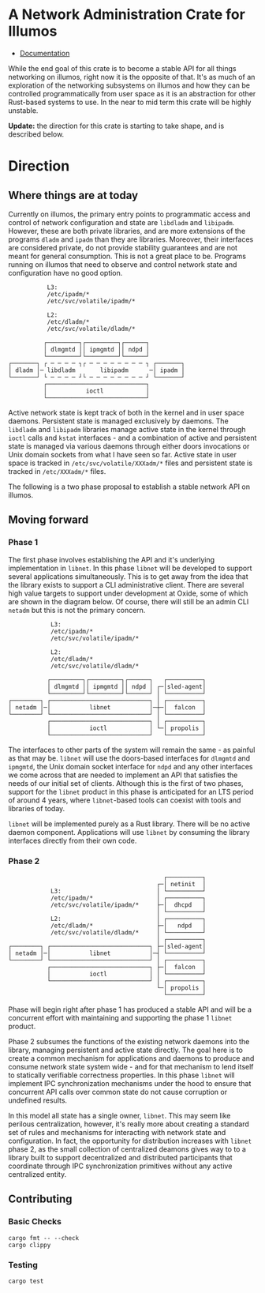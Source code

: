 # A Network Administration Crate for Illumos

- [Documentation](https://oxidecomputer.github.io/netadm-sys/libnet/index.html)

While the end goal of this crate is to become a stable API for all things
networking on illumos, right now it is the opposite of that. It's as much of an
exploration of the networking subsystems on illumos and how they can be
controlled programmatically from user space as it is an abstraction for other
Rust-based systems to use. In the near to mid term this crate will be highly
unstable.

**Update:** the direction for this crate is starting to take shape, and is
described below.

# Direction

## Where things are at today

Currently on illumos, the primary entry points to programmatic access and
control of network configuration and state are `libdladm` and `libipadm`.
However, these are both private libraries, and are more extensions of the
programs `dladm` and `ipadm` than they are libraries. Moreover, their interfaces
are considered private, do not provide stability guarantees and are not meant
for general consumption. This is not a great place to be. Programs running on
illumos that need to observe and control network state and configuration have no
good option.

```
           L3:
           /etc/ipadm/*
           /etc/svc/volatile/ipadm/*

           L2:
           /etc/dladm/*
           /etc/svc/volatile/dladm/*

          ┌─────────┐┌─────────┐┌──────┐
          │ dlmgmtd ││ ipmgmtd ││ ndpd │
          └─────────┘└─────────┘└──────┘
┌───────┐ ┌ ─ ─ ─ ─ ┐┌ ─ ─ ─ ─ ─ ─ ─ ─ ┐ ┌───────┐
│ dladm │─ libdladm       libipadm      ─│ ipadm │
└───────┘ └ ─ ─ ─ ─ ┘└ ─ ─ ─ ─ ─ ─ ─ ─ ┘ └───────┘
          ┌────────────────────────────┐
          │           ioctl            │
          └────────────────────────────┘
```

Active network state is kept track of both in the kernel and in user space
daemons. Persistent state is managed exclusively by daemons. The `libdladm` and
`libipadm` libraries manage active state in the kernel through `ioctl` calls and
`kstat` interfaces - and a combination of active and persistent state is managed
via various daemons through either doors invocations or Unix domain sockets from
what I have seen so far. Active state in user space is tracked in
`/etc/svc/volatile/XXXadm/*` files and persistent state is tracked in
`/etc/XXXadm/*` files.

The following is a two phase proposal to establish a stable network API on
illumos.

## Moving forward

### Phase 1

The first phase involves establishing the API and it's underlying implementation
in `libnet`. In this phase `libnet` will be developed to support several
applications simultaneously. This is to get away from the idea that the library
exists to support a CLI administrative client. There are several high value
targets to support under development at Oxide, some of which are shown in the
diagram below. Of course, there will still be an admin CLI `netadm` but this is
not the primary concern.

```
            L3:
            /etc/ipadm/*
            /etc/svc/volatile/ipadm/*

            L2:
            /etc/dladm/*
            /etc/svc/volatile/dladm/*

           ┌─────────┐┌─────────┐┌──────┐   ┌──────────┐
           │ dlmgmtd ││ ipmgmtd ││ ndpd │ ┌─│sled-agent│
           └─────────┘└─────────┘└──────┘ │ └──────────┘
┌────────┐ ┌────────────────────────────┐ │ ┌──────────┐
│ netadm │─│           libnet           │─┼─│  falcon  │
└────────┘ └────────────────────────────┘ │ └──────────┘
           ┌────────────────────────────┐ │ ┌──────────┐
           │           ioctl            │ └─│ propolis │
           └────────────────────────────┘   └──────────┘
```

The interfaces to other parts of the system will remain the same - as painful as
that may be. `libnet` will use the doors-based interfaces for `dlmgmtd` and
`ipmgmtd`, the Unix domain socket interface for `ndpd` and any other interfaces
we come across that are needed to implement an API that satisfies the needs of
our initial set of clients. Although this is the first of two phases, support
for the `libnet` product in this phase is anticipated for an LTS period of
around 4 years, where `libnet`-based tools can coexist with tools and libraries of
today.

`libnet` will be implemented purely as a Rust library. There will be no active
daemon component. Applications will use `libnet` by consuming the library
interfaces directly from their own code.

### Phase 2

```
                                            ┌──────────┐
                                          ┌─│ netinit  │
            L3:                           │ └──────────┘
            /etc/ipadm/*                  │ ┌──────────┐
            /etc/svc/volatile/ipadm/*     ├─│  dhcpd   │
                                          │ └──────────┘
            L2:                           │ ┌──────────┐
            /etc/dladm/*                  ├─│   ndpd   │
            /etc/svc/volatile/dladm/*     │ └──────────┘
                                          │ ┌──────────┐
┌────────┐ ┌────────────────────────────┐ ├─│sled-agent│
│ netadm │─│           libnet           │─┤ └──────────┘
└────────┘ └────────────────────────────┘ │ ┌──────────┐
           ┌────────────────────────────┐ ├─│  falcon  │
           │           ioctl            │ │ └──────────┘
           └────────────────────────────┘ │ ┌──────────┐
                                          └─│ propolis │
                                            └──────────┘
```

Phase will begin right after phase 1 has produced a stable API and will be a
concurrent effort with maintaining and supporting the phase 1 `libnet` product.

Phase 2 subsumes the functions of the existing network daemons into the library,
managing persistent and active state directly. The goal here is to create a
common mechanism for applications and daemons to produce and consume network
state system wide - and for that mechanism to lend itself to statically
verifiable correctness properties. In this phase `libnet` will implement IPC
synchronization mechanisms under the hood to ensure that concurrent API calls
over common state do not cause corruption or undefined results.

In this model all state has a single owner, `libnet`.  This may seem like
perilous centralization, however, it's really more about creating a standard set
of rules and mechanisms for interacting with network state and configuration. In
fact, the opportunity for distribution increases with `libnet` phase 2, as the
small collection of centralized deamons gives way to to a library built to
support decentralized and distributed participants that coordinate through IPC
synchronization primitives without any active centralized entity.

## Contributing

### Basic Checks

```
cargo fmt -- --check
cargo clippy
```

### Testing

```
cargo test
```
